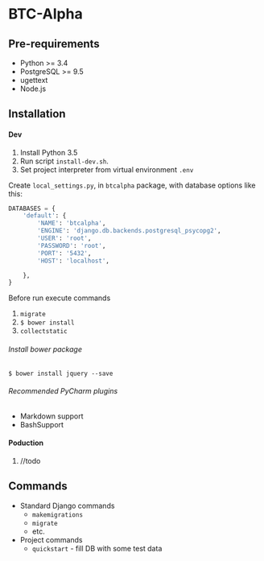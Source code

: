 # BTC-Alpha #

## Pre-requirements ##
* Python >= 3.4
* PostgreSQL >= 9.5
* ugettext
* Node.js

## Installation ##

#### Dev ####
1. Install Python 3.5
2. Run script `install-dev.sh`.
3. Set project interpreter from virtual environment `.env`

Create `local_settings.py`, in `btcalpha` package, with database options like this:
```python
DATABASES = {
    'default': {
        'NAME': 'btcalpha',
        'ENGINE': 'django.db.backends.postgresql_psycopg2',
        'USER': 'root',
        'PASSWORD': 'root',
        'PORT': '5432',
        'HOST': 'localhost',

    },
}
```

Before run execute commands
   1. `migrate`
   2. `$ bower install`
   3. `collectstatic`

###### Install bower package ######
`$ bower install jquery --save`

###### Recommended PyCharm plugins  ######
* Markdown support
* BashSupport


#### Poduction ####
1. //todo

## Commands ##
* Standard Django commands
    * `makemigrations`
    * `migrate`
    * etc.
* Project commands
    * `quickstart` - fill DB with some test data
